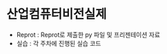 # **산업컴퓨터비전실제** 

- Reprot : Reprot로 제출한 py 파일 및 프리젠테이션 자료
- 실습 : 각 주차에 진행된 실습 코드

<p align="center">
  
</p>
</br>
